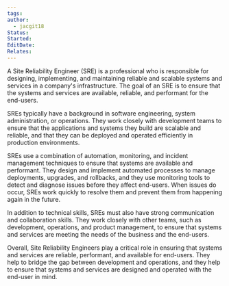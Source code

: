 ```yaml
---
tags: 
author:
  - jacgit18
Status: 
Started: 
EditDate: 
Relates:
---
```

A Site Reliability Engineer (SRE) is a professional who is responsible for designing, implementing, and maintaining reliable and scalable systems and services in a company's infrastructure. The goal of an SRE is to ensure that the systems and services are available, reliable, and performant for the end-users.

SREs typically have a background in software engineering, system administration, or operations. They work closely with development teams to ensure that the applications and systems they build are scalable and reliable, and that they can be deployed and operated efficiently in production environments.

SREs use a combination of automation, monitoring, and incident management techniques to ensure that systems are available and performant. They design and implement automated processes to manage deployments, upgrades, and rollbacks, and they use monitoring tools to detect and diagnose issues before they affect end-users. When issues do occur, SREs work quickly to resolve them and prevent them from happening again in the future.

In addition to technical skills, SREs must also have strong communication and collaboration skills. They work closely with other teams, such as development, operations, and product management, to ensure that systems and services are meeting the needs of the business and the end-users.

Overall, Site Reliability Engineers play a critical role in ensuring that systems and services are reliable, performant, and available for end-users. They help to bridge the gap between development and operations, and they help to ensure that systems and services are designed and operated with the end-user in mind.